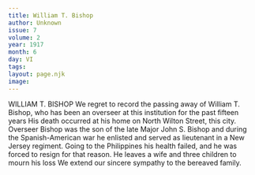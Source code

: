 ```yaml
---
title: William T. Bishop
author: Unknown
issue: 7
volume: 2
year: 1917
month: 6
day: VI
tags:
layout: page.njk
image:
---
```

WILLIAM T. BISHOP   We regret to record the passing away of William T. Bishop, who has been an overseer at this institution for the past fifteen years His death occurred at his home on North Wilton Street, this city. Overseer Bishop was the son of the late Major John S. Bishop and during the Spanish-American war he enlisted and served as lieutenant in a New Jersey regiment. Going to the Philippines his health failed, and he was forced to resign for that reason. He leaves a wife and three children to mourn his loss We extend our sincere sympathy to the bereaved family.   



